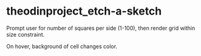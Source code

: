 # theodinproject_etch-a-sketch

Prompt user for number of squares per side (1-100), then render grid within size constraint.

On hover, background of cell changes color.